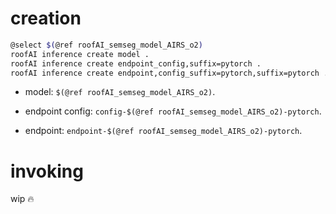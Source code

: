 # creation

```bash
@select $(@ref roofAI_semseg_model_AIRS_o2)
roofAI inference create model .
roofAI inference create endpoint_config,suffix=pytorch .
roofAI inference create endpoint,config_suffix=pytorch,suffix=pytorch .
```

- model: `$(@ref roofAI_semseg_model_AIRS_o2)`.

- endpoint config: `config-$(@ref roofAI_semseg_model_AIRS_o2)-pytorch`.

- endpoint: `endpoint-$(@ref roofAI_semseg_model_AIRS_o2)-pytorch`.

# invoking

wip 🔥
